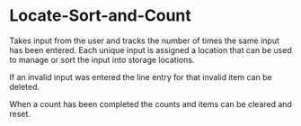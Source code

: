 # Locate-Sort-and-Count

Takes input from the user and tracks the number of times the same input has been entered. Each unique input is assigned a location that can be used to manage or sort the input into storage locations.  

If an invalid input was entered the line entry for that invalid item can be deleted.

When a count has been completed the counts and items can be cleared and reset.
